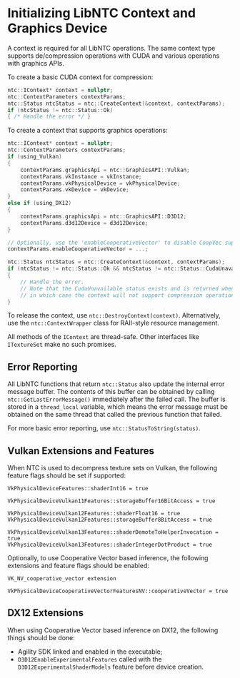 # Initializing LibNTC Context and Graphics Device

A context is required for all LibNTC operations. The same context type supports de/compression operations with CUDA and various operations with graphics APIs.

To create a basic CUDA context for compression:
```c++
ntc::IContext* context = nullptr;
ntc::ContextParameters contextParams;
ntc::Status ntcStatus = ntc::CreateContext(&context, contextParams);
if (ntcStatus != ntc::Status::Ok)
{ /* Handle the error */ }
```

To create a context that supports graphics operations:
```c++
ntc::IContext* context = nullptr;
ntc::ContextParameters contextParams;
if (using_Vulkan)
{
    contextParams.graphicsApi = ntc::GraphicsAPI::Vulkan;
    contextParams.vkInstance = vkInstance;
    contextParams.vkPhysicalDevice = vkPhysicalDevice;
    contextParams.vkDevice = vkDevice;
}
else if (using_DX12)
{
    contextParams.graphicsApi = ntc::GraphicsAPI::D3D12;
    contextParams.d3d12Device = d3d12Device;
}

// Optionally, use the 'enableCooperativeVector' to disable CoopVec support if needed.
contextParams.enableCooperativeVector = ...;

ntc::Status ntcStatus = ntc::CreateContext(&context, contextParams);
if (ntcStatus != ntc::Status::Ok && ntcStatus != ntc::Status::CudaUnavailable)
{
    // Handle the error.
    // Note that the CudaUnavailable status exists and is returned when there is no CUDA capable device,
    // in which case the context will not support compression operations or creating ITextureSet objects.
}
```

To release the context, use `ntc::DestroyContext(context)`. Alternatively, use the `ntc::ContextWrapper` class for RAII-style resource management.

All methods of the `IContext` are thread-safe. Other interfaces like `ITextureSet` make no such promises.

## Error Reporting

All LibNTC functions that return `ntc::Status` also update the internal error message buffer. The contents of this buffer can be obtained by calling `ntc::GetLastErrorMessage()` immediately after the failed call. The buffer is stored in a `thread_local` variable, which means the error message must be obtained on the same thread that called the previous function that failed.

For more basic error reporting, use `ntc::StatusToString(status)`.

## Vulkan Extensions and Features

When NTC is used to decompress texture sets on Vulkan, the following feature flags should be set if supported:

```
VkPhysicalDeviceFeatures::shaderInt16 = true

VkPhysicalDeviceVulkan11Features::storageBuffer16BitAccess = true

VkPhysicalDeviceVulkan12Features::shaderFloat16 = true
VkPhysicalDeviceVulkan12Features::storageBuffer8BitAccess = true

VkPhysicalDeviceVulkan13Features::shaderDemoteToHelperInvocation = true
VkPhysicalDeviceVulkan13Features::shaderIntegerDotProduct = true
```

Optionally, to use Cooperative Vector based inference, the following extensions and feature flags should be enabled:

```
VK_NV_cooperative_vector extension

VkPhysicalDeviceCooperativeVectorFeaturesNV::cooperativeVector = true
```

## DX12 Extensions

When using Cooperative Vector based inference on DX12, the following things should be done:

- Agility SDK linked and enabled in the executable;
- `D3D12EnableExperimentalFeatures` called with the `D3D12ExperimentalShaderModels` feature before device creation.
